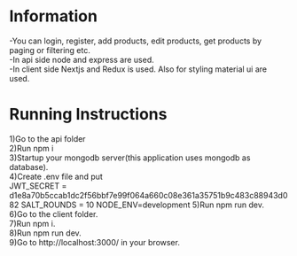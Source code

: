 # Information

-You can login, register, add products, edit products, get products by paging or filtering etc. <br/>
-In api side node and express are used. <br/>
-In client side Nextjs and Redux is used. Also for styling material ui are used.<br/>


# Running Instructions

1)Go to the api folder <br/>
2)Run npm i <br/>
3)Startup your mongodb server(this application uses mongodb as database). <br/>
4)Create .env file and put <br/>
  JWT_SECRET = d1e8a70b5ccab1dc2f56bbf7e99f064a660c08e361a35751b9c483c88943d082
  SALT_ROUNDS = 10
  NODE_ENV=development
5)Run npm run dev. <br/>
6)Go to the client folder. <br/>
7)Run npm i. <br/>
8)Run npm run dev. <br/>
9)Go to http://localhost:3000/ in your browser. <br/>
